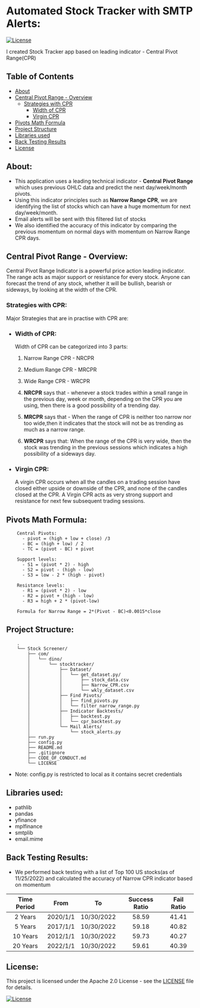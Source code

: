 # Automated Stock Tracker with SMTP Alerts:

[![License](https://img.shields.io/badge/License-Apache_2.0-blue.svg)](https://raw.githubusercontent.com/DineshMv/CPR-based-Stock-Screener-in-Python/master/LICENSE)

I created Stock Tracker app based on leading indicator - Central Pivot Range(CPR)

## Table of Contents

+ [About](#About)
+ [Central Pivot Range - Overview](#CPR_Overview)
	+ [Strategies with CPR](#Strategies_with_CPR)
		+ [Width of CPR](#Width_CPR)
		+ [Virgin CPR](#Virgin_CPR)
+ [Pivots Math Formula](#Pivots_Formula)
+ [Project Structure](#Project_Structure)
+ [Libraries used](#Libraries)
+ [Back Testing Results](#BackTesting_Results)
+ [License](#License)

## About: <a name = "About"></a>

- This application uses a leading technical indicator - **Central Pivot Range** which uses previous OHLC data and
  predict the next day/week/month pivots.
- Using this indicator principles such as **Narrow Range CPR**, we are identifying the list of stocks which can have a
  huge momentum for next day/week/month.
- Email alerts will be sent with this filtered list of stocks
- We also identified the accuracy of this indicator by comparing the previous momentum on normal days with momentum on
  Narrow Range CPR days.

## Central Pivot Range - Overview: <a name = "CPR_Overview"></a>

Central Pivot Range Indicator is a powerful price action leading indicator. The range acts as major support or
resistance for every stock. Anyone can forecast the trend of any stock, whether it will be bullish, bearish or sideways,
by looking at the width of the CPR.

### Strategies with CPR: <a name = "Strategies_with_CPR"></a>

Major Strategies that are in practise with CPR are:

- ### Width of CPR: <a name = "Width_CPR"></a>
  Width of CPR can be categorized into 3 parts:
  1. Narrow Range CPR - NRCPR
  2. Medium Range CPR - MRCPR
  3. Wide Range CPR - WRCPR

	1. **NRCPR** says that - whenever a stock trades within a small range in the previous day, week or month, depending
	   on the CPR you are using, then there is a good possibility of a trending day.

	2. **MRCPR** says that - When the range of CPR is neither too narrow nor too wide,then it indicates that the stock
	   will not be as trending as much as a narrow range.

	3. **WRCPR** says that: When the range of the CPR is very wide, then the stock was trending in the previous sessions
	   which indicates a high possibility of a sideways day.

- ### Virgin CPR: <a name = "Virgin CPR"></a>
  A virgin CPR occurs when all the candles on a trading session have closed either upside or downside of the CPR, and
  none of the candles closed at the CPR. A Virgin CPR acts as very strong support and resistance for next few subsequent
  trading sessions.

## Pivots Math Formula: <a name = "Pivots_Formula"></a>

```
	Central Pivots:
	  - pivot = (high + low + close) /3
	  - BC = (high + low) / 2
	  - TC = (pivot - BC) + pivot
	
	Support levels:
	  - S1 = (pivot * 2) - high
	  - S2 = pivot - (high - low)
	  - S3 = low - 2 * (high - pivot)
	
	Resistance levels:
	  - R1 = (pivot * 2) - low
	  - R2 = pivot + (high - low)
	  - R3 = high + 2 * (pivot-low)
	
	Formula for Narrow Range = 2*(Pivot - BC)<0.0015*close
```

## Project Structure:<a name = "Project_Structure"></a>

```
	.
	└── Stock Screener/
		├── com/
		│   └── dino/
		│       └── stocktracker/
		│           ├── Dataset/
		│           │   └── get_dataset.py/
		│           │       ├── stock_data.csv
		│           │       ├── Narrow_CPR.csv
		│           │       └── wkly_dataset.csv
		│           ├── Find Pivots/
		│           │   ├── find_pivots.py
		│           │   └── filter_narrow_range.py
		│           ├── Indicator Backtests/
		│           │   ├── backtest.py
		│           │   └── cpr_backtest.py
		│           └── Mail Alerts/
		│               └── stock_alerts.py
		├── run.py
		├── config.py
		├── README.md
		├── .gitignore
		├── CODE_OF_CONDUCT.md
		└── LICENSE
```

- Note: config.py is restricted to local as it contains secret credentials

## Libraries used:<a name = "Libraries"></a>

- pathlib
- pandas
- yfinance
- mplfinance
- smtplib
- email.mime

## Back Testing Results:<a name = "BackTesting_Results"></a>

- We performed back testing with a list of Top 100 US stocks(as of 11/25/2022) and calculated the accuracy of Narrow CPR
  indicator based on momentum

| Time Period |   From   |     To     | Success Ratio | Fail Ratio |
|:-----------:|:--------:|:----------:|:-------------:|:----------:|
|   2 Years   | 2020/1/1 | 10/30/2022 |     58.59     |   41.41    |
|   5 Years   | 2017/1/1 | 10/30/2022 |     59.18     |   40.82    |
|  10 Years   | 2012/1/1 | 10/30/2022 |     59.73     |   40.27    |
|  20 Years   | 2022/1/1 | 10/30/2022 |     59.61     |   40.39    |

## License:<a name = "License"></a>

This project is licensed under the Apache 2.0 License - see the [LICENSE](LICENSE) file for details.

[![License](https://img.shields.io/badge/License-Apache_2.0-blue.svg)](https://raw.githubusercontent.com/DineshMv/CPR-based-Stock-Screener-in-Python/master/LICENSE)
